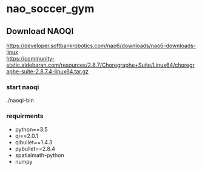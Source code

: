 # nao_soccer_gym

## Download NAOQI 
https://developer.softbankrobotics.com/nao6/downloads/nao6-downloads-linux
<br/>
https://community-static.aldebaran.com/resources/2.8.7/Choregraphe+Suite/Linux64/choregraphe-suite-2.8.7.4-linux64.tar.gz
### start naoqi
./naoqi-bin

### requirments
- python==3.5
- qi==2.0.1
- qibullet==1.4.3
- pybullet==2.8.4
- spatialmath-python
- numpy
